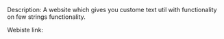 Description: 
A website which gives you custome text util with functionality on few strings functionality. 

Webiste link:
